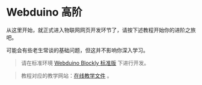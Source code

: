 # Webduino 高阶

从这里开始，就正式进入物联网网页开发环节了，请按下述教程开始你的进阶之旅吧。

可能会有些老生常谈的基础问题，但这并不影响你深入学习。

> 请在标准环境 [Webduino Blockly 标准版](https://bit.webduino.com.cn/blockly/?lang=zh-hans) 下进行开发。

> 教程对应的教学网站：[在线教学文件](https://bit.webduino.com.cn/site/zh_cn/tutorials.html) 。
